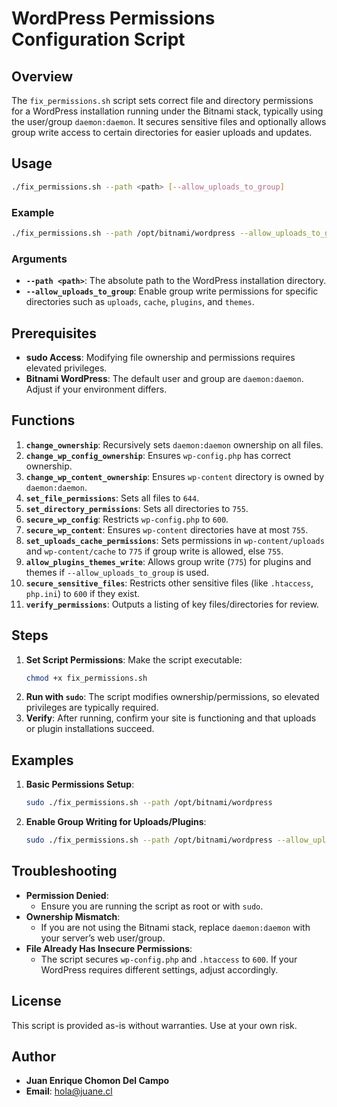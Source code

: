 # WordPress Permissions Configuration Script

## Overview
The `fix_permissions.sh` script sets correct file and directory permissions for a WordPress installation running under the Bitnami stack, typically using the user/group `daemon:daemon`. It secures sensitive files and optionally allows group write access to certain directories for easier uploads and updates.

## Usage
```bash
./fix_permissions.sh --path <path> [--allow_uploads_to_group]
```

### Example
```bash
./fix_permissions.sh --path /opt/bitnami/wordpress --allow_uploads_to_group
```

### Arguments
- **`--path <path>`**: The absolute path to the WordPress installation directory.
- **`--allow_uploads_to_group`**: Enable group write permissions for specific directories such as `uploads`, `cache`, `plugins`, and `themes`.

## Prerequisites
- **sudo Access**: Modifying file ownership and permissions requires elevated privileges.
- **Bitnami WordPress**: The default user and group are `daemon:daemon`. Adjust if your environment differs.

## Functions
1. **`change_ownership`**: Recursively sets `daemon:daemon` ownership on all files.
2. **`change_wp_config_ownership`**: Ensures `wp-config.php` has correct ownership.
3. **`change_wp_content_ownership`**: Ensures `wp-content` directory is owned by `daemon:daemon`.
4. **`set_file_permissions`**: Sets all files to `644`.
5. **`set_directory_permissions`**: Sets all directories to `755`.
6. **`secure_wp_config`**: Restricts `wp-config.php` to `600`.
7. **`secure_wp_content`**: Ensures `wp-content` directories have at most `755`.
8. **`set_uploads_cache_permissions`**: Sets permissions in `wp-content/uploads` and `wp-content/cache` to `775` if group write is allowed, else `755`.
9. **`allow_plugins_themes_write`**: Allows group write (`775`) for plugins and themes if `--allow_uploads_to_group` is used.
10. **`secure_sensitive_files`**: Restricts other sensitive files (like `.htaccess`, `php.ini`) to `600` if they exist.
11. **`verify_permissions`**: Outputs a listing of key files/directories for review.

## Steps
1. **Set Script Permissions**: Make the script executable:
   ```bash
   chmod +x fix_permissions.sh
   ```
2. **Run with `sudo`**: The script modifies ownership/permissions, so elevated privileges are typically required.
3. **Verify**: After running, confirm your site is functioning and that uploads or plugin installations succeed.

## Examples
1. **Basic Permissions Setup**:
   ```bash
   sudo ./fix_permissions.sh --path /opt/bitnami/wordpress
   ```
2. **Enable Group Writing for Uploads/Plugins**:
   ```bash
   sudo ./fix_permissions.sh --path /opt/bitnami/wordpress --allow_uploads_to_group
   ```

## Troubleshooting
- **Permission Denied**:
  - Ensure you are running the script as root or with `sudo`.
- **Ownership Mismatch**:
  - If you are not using the Bitnami stack, replace `daemon:daemon` with your server’s web user/group.
- **File Already Has Insecure Permissions**:
  - The script secures `wp-config.php` and `.htaccess` to `600`. If your WordPress requires different settings, adjust accordingly.

## License
This script is provided as-is without warranties. Use at your own risk.

## Author
- **Juan Enrique Chomon Del Campo**
- **Email**: hola@juane.cl

